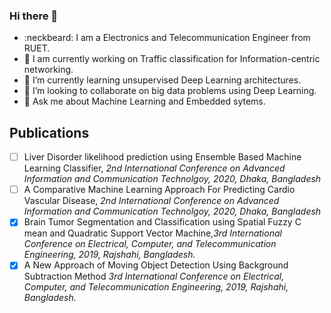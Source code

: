 ### Hi there 👋

- :neckbeard: I am a Electronics and Telecommunication Engineer from RUET.
- 🔭 I am currently working on Traffic classification for Information-centric networking.
- 🌱 I’m currently learning unsupervised Deep Learning architectures.
- 👯 I’m looking to collaborate on big data problems using Deep Learning.
- 💬 Ask me about Machine Learning and Embedded sytems.

## Publications

- [ ] Liver Disorder likelihood prediction using Ensemble Based Machine Learning Classifier, *2nd International Conference on Advanced Information and Communication Technolgoy, 2020, Dhaka, Bangladesh*
- [ ] A Comparative Machine Learning Approach For Predicting Cardio Vascular Disease, *2nd International Conference on Advanced Information and Communication Technolgoy, 2020, Dhaka, Bangladesh*
- [x] Brain Tumor Segmentation and Classification using Spatial Fuzzy C mean and Quadratic Support Vector Machine,*3rd International Conference on Electrical, Computer, and Telecommunication Engineering, 2019, Rajshahi, Bangladesh.*
- [x] A New Approach of Moving Object Detection Using Background Subtraction Method *3rd International Conference on Electrical, Computer, and Telecommunication Engineering, 2019, Rajshahi, Bangladesh.*